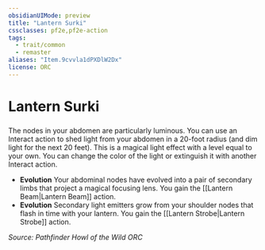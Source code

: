 ```yaml
---
obsidianUIMode: preview
title: "Lantern Surki"
cssclasses: pf2e,pf2e-action
tags:
  - trait/common
  - remaster
aliases: "Item.9cvvla1dPXDlW2Dx"
license: ORC
---
```

# Lantern Surki

### 






The nodes in your abdomen are particularly luminous. You can use an Interact action to shed light from your abdomen in a 20-foot radius (and dim light for the next 20 feet). This is a magical light effect with a level equal to your own. You can change the color of the light or extinguish it with another Interact action.

*   **Evolution** Your abdominal nodes have evolved into a pair of secondary limbs that project a magical focusing lens. You gain the [[Lantern Beam|Lantern Beam]] action.
*   **Evolution** Secondary light emitters grow from your shoulder nodes that flash in time with your lantern. You gain the [[Lantern Strobe|Lantern Strobe]] action.

*Source: Pathfinder Howl of the Wild*
*ORC*
